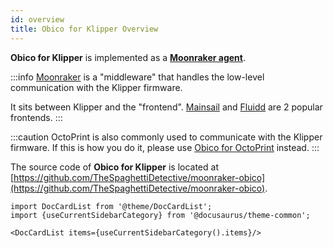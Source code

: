 ```yaml
---
id: overview
title: Obico for Klipper Overview
---
```


**Obico for Klipper** is implemented as a [**Moonraker agent**](https://moonraker.readthedocs.io/en/latest/web_api/).


:::info
[Moonraker](https://moonraker.readthedocs.io/en/latest/web_api/) is a "middleware" that handles the low-level communication with the Klipper firmware.

It sits between Klipper and the "frontend". [Mainsail](https://docs.mainsail.xyz/) and [Fluidd](https://docs.fluidd.xyz/) are 2 popular frontends.
:::

:::caution
OctoPrint is also commonly used to communicate with the Klipper firmware. If this is how you do it, please use [Obico for OctoPrint](/docs/user-guides/octoprint-plugin-setup/) instead.
:::

The source code of **Obico for Klipper** is located at [https://github.com/TheSpaghettiDetective/moonraker-obico](https://github.com/TheSpaghettiDetective/moonraker-obico).


```mdx-code-block
import DocCardList from '@theme/DocCardList';
import {useCurrentSidebarCategory} from '@docusaurus/theme-common';

<DocCardList items={useCurrentSidebarCategory().items}/>
```
